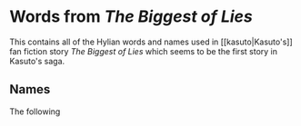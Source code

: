 # Words from _The Biggest of Lies_

This contains all of the Hylian words and names used in [[kasuto|Kasuto's]] fan fiction story *The Biggest of Lies* which seems to be the first story in Kasuto's saga.

## Names

The following 